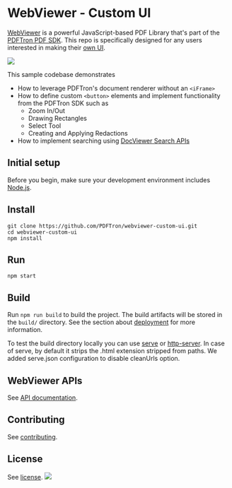 # WebViewer - Custom UI

[WebViewer](https://www.pdftron.com/documentation/web/) is a powerful JavaScript-based PDF Library that's part of the [PDFTron PDF SDK](https://www.pdftron.com).
This repo is specifically designed for any users interested in making their [own UI](https://www.pdftron.com/documentation/web/guides/core/).

![](docs/screenshots/webviewer-custom-ui-01.png)

This sample codebase demonstrates

- How to leverage PDFTron's document renderer without an `<iFrame>`
- How to define custom `<button>` elements and implement functionality from the PDFTron SDK such as
  - Zoom In/Out
  - Drawing Rectangles
  - Select Tool
  - Creating and Applying Redactions
- How to implement searching using [DocViewer Search APIs](https://www.pdftron.com/documentation/web/guides/advance-text-search/)

## Initial setup

Before you begin, make sure your development environment includes [Node.js](https://nodejs.org/en/).

## Install

```
git clone https://github.com/PDFTron/webviewer-custom-ui.git
cd webviewer-custom-ui
npm install
```

## Run

```
npm start
```

## Build

Run `npm run build` to build the project. The build artifacts will be stored in the `build/` directory. See the section about [deployment](https://facebook.github.io/create-react-app/docs/deployment) for more information.

To test the build directory locally you can use [serve](https://www.npmjs.com/package/serve) or [http-server](https://www.npmjs.com/package/http-server). In case of serve, by default it strips the .html extension stripped from paths. We added serve.json configuration to disable cleanUrls option.

## WebViewer APIs

See [API documentation](https://www.pdftron.com/documentation/web/guides/ui/apis).

## Contributing

See [contributing](./CONTRIBUTING.md).

## License

See [license](./LICENSE).
![](https://onepixel.pdftron.com/webviewer-react-sample)
